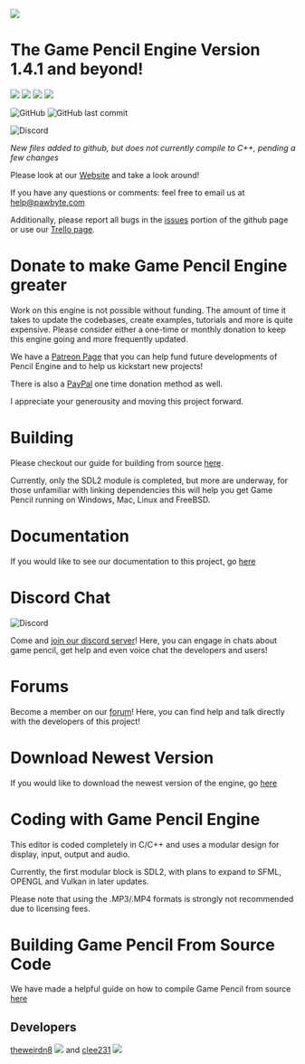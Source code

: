 ![](https://raw.githubusercontent.com/pawbyte/Game-Pencil-Engine/master/logo_black.png)

The Game Pencil Engine Version 1.4.1 and beyond!
================================================

![](https://raw.githubusercontent.com/pawbyte/Game-Pencil-Engine/master/screenshots/ss4.png)
![](https://raw.githubusercontent.com/pawbyte/Game-Pencil-Engine/master/screenshots/ss3.png)
![](https://raw.githubusercontent.com/pawbyte/Game-Pencil-Engine/master/screenshots/ss2.png)
![](https://raw.githubusercontent.com/pawbyte/Game-Pencil-Engine/master/screenshots/ss1.png)

![GitHub](https://img.shields.io/github/license/pawbyte/Game-Pencil-Engine?style=for-the-badge)
![GitHub last commit](https://img.shields.io/github/last-commit/pawbyte/Game-Pencil-Engine?style=for-the-badge)


![Discord](https://img.shields.io/discord/799620485947064321?logo=discord&style=for-the-badge)

*New files added to github, but does not currently compile to C++, pending a few changes*

Please look at our [Website](https://gamepencil.net/) and take a look around!

If you have any questions or comments: feel free to email us at <help@pawbyte.com>

Additionally, please report all bugs in the [issues](https://github.com/pawbyte/Game-Pencil-Engine/issues) portion of the github page or use our [Trello page](https://trello.com/b/QoLoJUwn/game-pencil-roadmap).


Donate to make Game Pencil Engine greater
=========================================
Work on this engine is not possible without funding. The amount of time it takes to update the codebases, create examples, tutorials and more is quite expensive. Please consider either a one-time or monthly donation to keep this engine going and more frequently updated. 

We have a [Patreon Page](https://www.patreon.com/pawbyte?ty=h) that you can help fund future developments of Pencil Engine and to help us kickstart new projects!

There is also a [PayPal](http://www.pawbyte.com/donate/) one time donation method as well. 

I appreciate your generousity and moving this project forward. 


Building
========

Please checkout our guide for building from source [here](https://pawbyte.com/building-game-pencil-from-source-code/).

Currently, only the SDL2 module is completed, but more are underway, for those unfamiliar with linking dependencies this will help you get Game Pencil running on Windows, Mac, Linux and FreeBSD.

Documentation
=============
If you would like to see our documentation to this project, go [here](http://docs.pawbyte.com/)

Discord Chat
======
![Discord](https://img.shields.io/discord/799620485947064321?logo=discord&style=for-the-badge)

Come and  [join our discord server](https://discord.gg/dCrCwrQutP)!  Here, you can engage in chats about game pencil, get help and even voice chat the developers and users!

Forums
======
Become a member on our [forum](http://forums.pawbyte.com/)!  Here, you can find help and talk directly with the developers of this project!

Download Newest Version
=======================
If you would like to download the newest version of the engine, go [here](https://gamepencil.net/)


Coding with Game Pencil Engine
=======================

This editor is coded completely in C/C++ and uses a modular design for display, input, output and audio.

Currently, the first modular block is SDL2, with plans to expand to SFML, OPENGL and Vulkan in later updates.

Please note that using the .MP3/.MP4 formats is strongly not recommended due to licensing fees.


Building Game Pencil From Source Code
=====================================
We have made a helpful guide on how to compile Game Pencil from source [here](https://docs.gamepencil.net/docs/building)

Developers
----------
[theweirdn8](https://github.com/theweirdn8)
![](https://avatars0.githubusercontent.com/u/3193947?v=4&s=100)
and
[clee231](https://github.com/clee231)
![](https://avatars0.githubusercontent.com/u/1387910?v=4&s=100)


